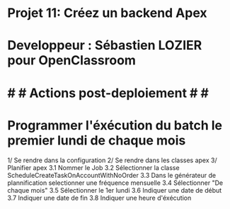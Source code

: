 # Projet 11: Créez un backend Apex
# Developpeur : Sébastien LOZIER pour OpenClassroom
# 
# # # Actions post-deploiement # # #
#
# Programmer l'éxécution du batch le premier lundi de chaque mois

1/ Se rendre dans la configuration
2/ Se rendre dans les classes apex
3/ Planifier apex
    3.1 Nommer le Job
    3.2 Sélectionner la classe ScheduleCreateTaskOnAccountWithNoOrder
    3.3 Dans le générateur de plannification selectionner une fréquence mensuelle
    3.4 Sélectionner "De chaque mois"
    3.5 Sélectionner le 1er lundi
    3.6 Indiquer une date de début
    3.7 Indiquer une date de fin
    3.8 Indiquer une heure d'éxécution
